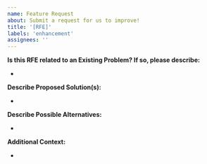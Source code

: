 ```yaml
---
name: Feature Request
about: Submit a request for us to improve!
title: '[RFE]'
labels: 'enhancement'
assignees: ''
---
```


<!-- Thank you for helping us to improve Hauler! We welcome all requests for enhancements (RFEs). Please fill out each area of the template so we can better assist you. Comments like this will be hidden when you submit, but you can delete them if you wish. -->

**Is this RFE related to an Existing Problem? If so, please describe:**

<!-- Provide a clear and concise description of the problem -->

-

**Describe Proposed Solution(s):**

<!-- Provide a clear and concise description of what you want to happen -->

-

**Describe Possible Alternatives:**

<!-- Provide a clear and concise description of any alternative solutions or features you've considered -->

-

**Additional Context:**

<!-- Provide a clear and concise description of the problem -->

-
